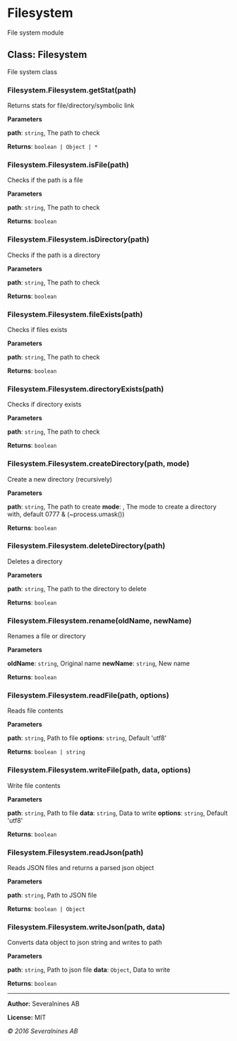 # Filesystem

File system module





## Class: Filesystem
File system class

### Filesystem.Filesystem.getStat(path) 

Returns stats for file/directory/symbolic link


**Parameters**

**path**: `string`, The path to check


**Returns**: `boolean | Object | *`

### Filesystem.Filesystem.isFile(path) 

Checks if the path is a file


**Parameters**

**path**: `string`, The path to check


**Returns**: `boolean`

### Filesystem.Filesystem.isDirectory(path) 

Checks if the path is a directory


**Parameters**

**path**: `string`, The path to check


**Returns**: `boolean`

### Filesystem.Filesystem.fileExists(path) 

Checks if files exists


**Parameters**

**path**: `string`, The path to check


**Returns**: `boolean`

### Filesystem.Filesystem.directoryExists(path) 

Checks if directory exists


**Parameters**

**path**: `string`, The path to check


**Returns**: `boolean`

### Filesystem.Filesystem.createDirectory(path, mode) 

Create a new directory (recursively)


**Parameters**

**path**: `string`, The path to create
**mode**: , The mode to create a directory with, default 0777 & (~process.umask())


**Returns**: `boolean`

### Filesystem.Filesystem.deleteDirectory(path) 

Deletes a directory


**Parameters**

**path**: `string`, The path to the directory to delete


**Returns**: `boolean`

### Filesystem.Filesystem.rename(oldName, newName) 

Renames a file or directory


**Parameters**

**oldName**: `string`, Original name
**newName**: `string`, New name


**Returns**: `boolean`

### Filesystem.Filesystem.readFile(path, options) 

Reads file contents


**Parameters**

**path**: `string`, Path to file
**options**: `string`, Default 'utf8'


**Returns**: `boolean | string`

### Filesystem.Filesystem.writeFile(path, data, options) 

Write file contents


**Parameters**

**path**: `string`, Path to file
**data**: `string`, Data to write
**options**: `string`, Default 'utf8'


**Returns**: `boolean`

### Filesystem.Filesystem.readJson(path) 

Reads JSON files and returns a parsed json object


**Parameters**

**path**: `string`, Path to JSON file


**Returns**: `boolean | Object`

### Filesystem.Filesystem.writeJson(path, data) 

Converts data object to json string and writes to path


**Parameters**

**path**: `string`, Path to json file
**data**: `Object`, Data to write


**Returns**: `boolean`


* * *

**Author:** Severalnines AB

**License:** MIT





*© 2016 Severalnines AB*
